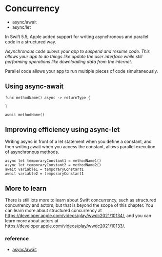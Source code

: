 # Concurrency


* async/await
* async/let

In Swift 5.5, Apple added support for writing asynchronous and parallel code in a structured way.

_Asynchronous code allows your app to suspend and resume code. This allows your app to do things like update the user interface while still performing operations like downloading data from the internet._

Parallel code allows your app to run multiple pieces of code simultaneously.

## Using async-await

```
func methodName() async -> returnType {

}

await methodName()

```

## Improving efficiency using async-let

Writing async in front of a let statement when you define a constant, and then writing await when you access the constant, allows parallel execution of asynchronous methods. 

```
async let temporaryConstant1 = methodName1()
async let temporaryConstant2 = methodName2()
await variable1 = temporaryConstant1
await variable2 = temporaryConstant1
```

## More to learn
There is still lots more to learn about Swift concurrency, such as structured concurrency and actors, but that is beyond the scope of this chapter. You can learn more about structured concurrency at https://developer.apple.com/videos/play/wwdc2021/10134/, and you can learn more about actors at https://developer.apple.com/videos/play/wwdc2021/10133/.


### reference
* [async/await](https://developer.apple.com/videos/play/wwdc2021/10132/)
